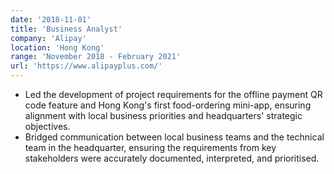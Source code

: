 ```yaml
---
date: '2018-11-01'
title: 'Business Analyst'
company: 'Alipay'
location: 'Hong Kong'
range: 'November 2018 - February 2021'
url: 'https://www.alipayplus.com/'
---
```


- Led the development of project requirements for the offline payment QR code feature and Hong Kong's first food-ordering mini-app, ensuring alignment with local business priorities and headquarters' strategic objectives.
- Bridged communication between local business teams and the technical team in the headquarter, ensuring the requirements from key stakeholders were accurately documented, interpreted, and prioritised.

